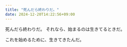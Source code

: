 ```yaml
---
title: "死んだら終わりだ。"
date: 2024-12-20T14:22:56+09:00
---
```

死んだら終わりだ。
それなら、始まるのは生きてるときだ。

これを始めるために、生きてきたんだ。
